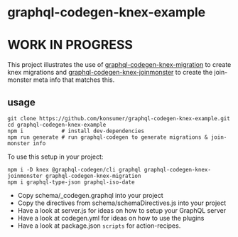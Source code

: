 # graphql-codegen-knex-example

# WORK IN PROGRESS

This project illustrates the use of [graphql-codegen-knex-migration](https://github.com/konsumer/graphql-codegen-knex-migration) to create knex migrations and [graphql-codegen-knex-joinmonster](https://github.com/konsumer/graphql-codegen-knex-joinmonster) to create the join-monster meta info that matches this.

## usage

```
git clone https://github.com/konsumer/graphql-codegen-knex-example.git
cd graphql-codegen-knex-example
npm i            # install dev-dependencies
npm run generate # run graphql-codegen to generate migrations & join-monster info
```


To use this setup in your project:

```
npm i -D knex @graphql-codegen/cli graphql graphql-codegen-knex-joinmonster graphql-codegen-knex-migration
npm i graphql-type-json graphql-iso-date
```

* Copy schema/_codegen.graphql into your project
* Copy the directives from schema/schemaDirectives.js into your project
* Have a look at server.js for ideas on how to setup your GraphQL server
* Have a look at codegen.yml for ideas on how to use the plugins
* Have a look at package.json `scripts` for action-recipes.